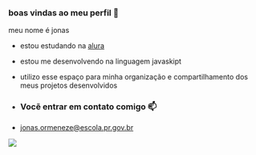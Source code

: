 ### boas vindas ao meu perfil 💙

meu nome é jonas

- estou estudando na [alura](https://www.alura.COM.BR)
- estou me desenvolvendo na linguagem javaskipt
- utilizo esse espaço para minha organização e compartilhamento dos meus projetos desenvolvidos

- ### Vocẽ entrar em contato comigo 📫

- jonas.ormeneze@escola.pr.gov.br



![](https://media.tenor.com/wx2En5pSCnUAAAAC/eminem-confused.gif)
